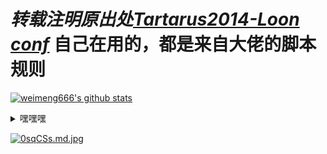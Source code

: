# *转载注明原出处[Tartarus2014-Loon conf](https://github.com/Tartarus2014/For-own-use/blob/master/Loon/Loon_sd_cn.conf)* 自己在用的，都是来自大佬的脚本规则

[![weimeng666's github stats](https://github-readme-stats.vercel.app/api?username=weimeng666)](https://github.com/anuraghazra/github-readme-stats)

<details>
  <summary>嘿嘿嘿</summary>
  啥都没有，哈哈哈 
</details>

[![0sqCSs.md.jpg](https://s1.ax1x.com/2020/10/10/0sqCSs.md.jpg)](https://imgchr.com/i/0sqCSs)
